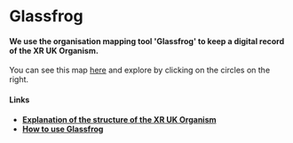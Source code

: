 # Glassfrog

#### We use the organisation mapping tool 'Glassfrog' to keep a digital record of the XR UK Organism.

You can see this map [here](https://app.glassfrog.com/organizations/16070) and explore by clicking on the circles on the right.

#### Links

* [**Explanation of the structure of the XR UK Organism**](https://www.useloom.com/share/2a1a2ecc1b5247d5bac7c32e1cf60d73)
* [**How to use Glassfrog**](https://www.loom.com/share/3367e9963bee4f9a9b0bd7e83c15bbbb)

